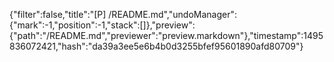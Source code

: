 {"filter":false,"title":"[P] /README.md","undoManager":{"mark":-1,"position":-1,"stack":[]},"preview":{"path":"/README.md","previewer":"preview.markdown"},"timestamp":1495836072421,"hash":"da39a3ee5e6b4b0d3255bfef95601890afd80709"}